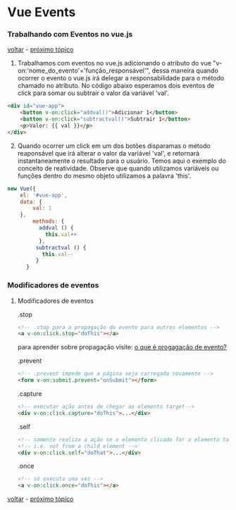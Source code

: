 # Vue Events
### Trabalhando com Eventos no vue.js

[voltar](https://github.com/CleverMatias/vueJsPlayList#tutorial-vue-js-por-matias-web-dev) - [próximo tópico]()

1. Trabalhamos com eventos no vue.js adicionando o atributo do vue "v-on:'nome_do_evento'='função_responsável'", dessa 	     maneira quando ocorrer o evento o vue.js irá delegar a responsabilidade para o método chamado no atributo.
No código abaixo esperamos dois eventos de click para somar ou subtrair o valor da variável 'val'.

```html
<div id="vue-app">
    <button v-on:click="addval()">Adicionar 1</button>
    <button v-on:click="subtractval()">Subtrair 1</button>
    <p>Valor: {{ val }}</p>
</div>
```

2. Quando ocorrer um click em um dos botões disparamas o método reaponsável que irá alterar o valor da variável 'val', e retornará instantaneamente o resultado para o usuário. Temos aqui o exemplo do conceito de reatividade. Observe que quando utilizamos variáveis ou funções dentro do mesmo objeto utilizamos a palavra 'this'.


```javascript
new Vue({
  	el: '#vue-app',
  	data: {
  		val: 1
  	},
        methods: {
          addval () {
            this.val++
          },
         subtractval () {
           this.val--
         }
      }
```

### Modificadores de eventos

  1. Modificadores de eventos

      .stop
      ```html
      <!-- .stop para a propagação do evento para outros elementos -->
      <a v-on:click.stop="doThis"></a>
      ```
      para aprender sobre propagação visite: [o que é progagação de evento?](https://www.w3schools.com/jquery/event_stoppropagation.asp)

      .prevent
      ```html
      <!-- .prevent impede que a página seja carregada novamente -->
      <form v-on:submit.prevent="onSubmit"></form>
      ```
      .capture
      ```html
      <!-- executar ação antes de chegar ao elemento target-->
      <div v-on:click.capture="doThis">...</div>
      ```
      .self
      ```html
      <!-- somente realiza a ação se o elemento clicado for o elemento target da ação-->
      <!-- i.e. not from a child element -->
      <div v-on:click.self="doThat">...</div>
      ```
      .once
      ```html
      <!-- só executa uma vez -->
      <a v-on:click.once="doThis"></a>
      ```

[voltar](https://github.com/CleverMatias/vueJsPlayList#tutorial-vue-js-por-matias-web-dev) - [próximo tópico]()



